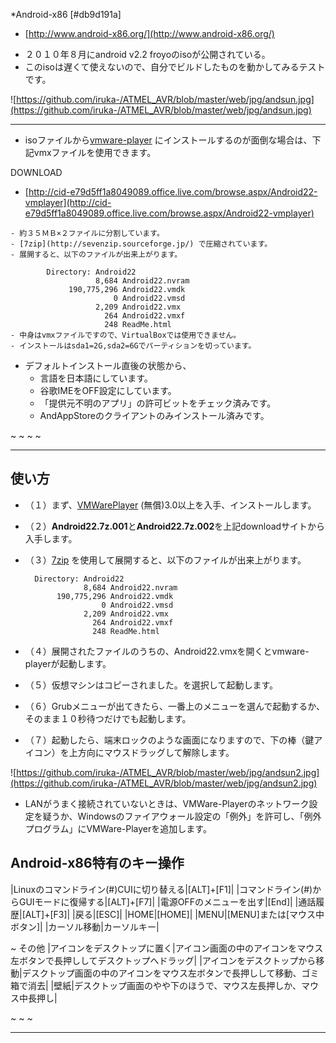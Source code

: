 ﻿*Android-x86 [#db9d191a]
- [http://www.android-x86.org/](http://www.android-x86.org/) 

<!-- dummy comment line for breaking list -->

- ２０１０年８月にandroid v2.2 froyoのisoが公開されている。
- このisoは遅くて使えないので、自分でビルドしたものを動かしてみるテストです。

<!-- dummy comment line for breaking list -->

![https://github.com/iruka-/ATMEL_AVR/blob/master/web/jpg/andsun.jpg](https://github.com/iruka-/ATMEL_AVR/blob/master/web/jpg/andsun.jpg) 

- - - -

- isoファイルから[vmware-player](http://www.vmware.com/jp/products/player/) にインストールするのが面倒な場合は、下記vmxファイルを使用できます。

<!-- dummy comment line for breaking list -->

DOWNLOAD

- [http://cid-e79d5ff1a8049089.office.live.com/browse.aspx/Android22-vmplayer](http://cid-e79d5ff1a8049089.office.live.com/browse.aspx/Android22-vmplayer) 

<!-- dummy comment line for breaking list -->

    - 約３５ＭＢ×２ファイルに分割しています。
    - [7zip](http://sevenzip.sourceforge.jp/) で圧縮されています。
    - 展開すると、以下のファイルが出来上がります。
    
    		Directory: Android22
    		           8,684 Android22.nvram
    		     190,775,296 Android22.vmdk
    		               0 Android22.vmsd
    		           2,209 Android22.vmx
    		             264 Android22.vmxf
    		             248 ReadMe.html
    - 中身はvmxファイルですので、VirtualBoxでは使用できません。
    - インストールはsda1=2G,sda2=6Gでパーティションを切っています。
- デフォルトインストール直後の状態から、
    - 言語を日本語にしています。
    - 谷歌IMEをOFF設定にしています。
    - 「提供元不明のアプリ」の許可ビットをチェック済みです。
    - AndAppStoreのクライアントのみインストール済みです。

<!-- dummy comment line for breaking list -->

~
~
~
~
- - - -
## 使い方
- （１）まず、[VMWarePlayer](http://www.vmware.com/jp/products/player/) (無償)3.0以上を入手、インストールします。
- （２）**Android22.7z.001**と**Android22.7z.002**を上記downloadサイトから入手します。
- （３）[7zip](http://sevenzip.sourceforge.jp/) を使用して展開すると、以下のファイルが出来上がります。

		Directory: Android22
		           8,684 Android22.nvram
		     190,775,296 Android22.vmdk
		               0 Android22.vmsd
		           2,209 Android22.vmx
		             264 Android22.vmxf
		             248 ReadMe.html
- （４）展開されたファイルのうちの、Android22.vmxを開くとvmware-playerが起動します。
- （５）仮想マシンはコピーされました。を選択して起動します。
- （６）Grubメニューが出てきたら、一番上のメニューを選んで起動するか、そのまま１０秒待つだけでも起動します。
- （７）起動したら、端末ロックのような画面になりますので、下の棒（鍵アイコン）を上方向にマウスドラッグして解除します。

<!-- dummy comment line for breaking list -->

![https://github.com/iruka-/ATMEL_AVR/blob/master/web/jpg/andsun2.jpg](https://github.com/iruka-/ATMEL_AVR/blob/master/web/jpg/andsun2.jpg) 

- LANがうまく接続されていないときは、VMWare-Playerのネットワーク設定を疑うか、Windowsのファイアウォール設定の「例外」を許可し、「例外プログラム」にVMWare-Playerを追加します。

<!-- dummy comment line for breaking list -->

## Android-x86特有のキー操作

|Linuxのコマンドライン(#)CUIに切り替える|[ALT]+[F1]|
|コマンドライン(#)からGUIモードに復帰する|[ALT]+[F7]|
|電源OFFのメニューを出す|[End]|
|通話履歴|[ALT]+[F3]|
|戻る|[ESC]|
|HOME|[HOME]|
|MENU|[MENU]または[マウス中ボタン]|
|カーソル移動|カーソルキー|

~
その他
|アイコンをデスクトップに置く|アイコン画面の中のアイコンをマウス左ボタンで長押ししてデスクトップへドラッグ|
|アイコンをデスクトップから移動|デスクトップ画面の中のアイコンをマウス左ボタンで長押しして移動、ゴミ箱で消去|
|壁紙|デスクトップ画面のやや下のほうで、マウス左長押しか、マウス中長押し|

~
~
~
- - - -

